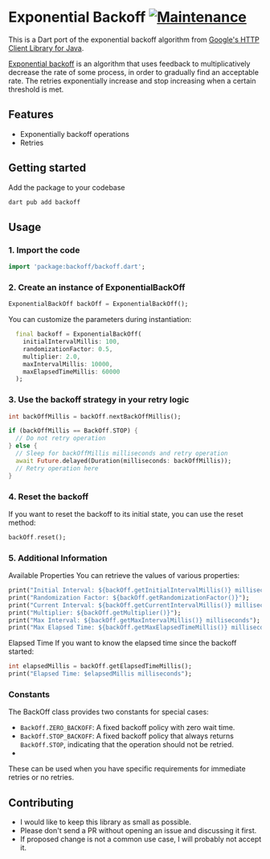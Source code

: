 
# Exponential Backoff [![Maintenance](https://img.shields.io/badge/Maintained%3F-yes-green.svg)](https://github.com/iamEtornam/backoff/graphs/commit-activity)

This is a Dart port of the exponential backoff algorithm from [Google's HTTP Client Library for Java][google-http-java-client].

[Exponential backoff][exponential backoff wiki] is an algorithm that uses feedback to multiplicatively decrease the rate of some process, in order to gradually find an acceptable rate. The retries exponentially increase and stop increasing when a certain threshold is met.

## Features

- Exponentially backoff operations
- Retries

## Getting started

Add the package to your codebase
```bash
dart pub add backoff
```

## Usage

### 1. Import the code

```dart
import 'package:backoff/backoff.dart';

```

### 2. Create an instance of ExponentialBackOff

```dart
ExponentialBackOff backOff = ExponentialBackOff();
```

You can customize the parameters during instantiation:
```dart
  final backoff = ExponentialBackOff(
    initialIntervalMillis: 100,
    randomizationFactor: 0.5,
    multiplier: 2.0,
    maxIntervalMillis: 10000,
    maxElapsedTimeMillis: 60000
  );
```

### 3. Use the backoff strategy in your retry logic

```dart
int backOffMillis = backOff.nextBackOffMillis();

if (backOffMillis == BackOff.STOP) {
  // Do not retry operation
} else {
  // Sleep for backOffMillis milliseconds and retry operation
  await Future.delayed(Duration(milliseconds: backOffMillis));
  // Retry operation here
}
```

### 4. Reset the backoff
If you want to reset the backoff to its initial state, you can use the reset method:

```dart
backOff.reset();
```

### 5. Additional Information
Available Properties
You can retrieve the values of various properties:

```dart
print("Initial Interval: ${backOff.getInitialIntervalMillis()} milliseconds");
print("Randomization Factor: ${backOff.getRandomizationFactor()}");
print("Current Interval: ${backOff.getCurrentIntervalMillis()} milliseconds");
print("Multiplier: ${backOff.getMultiplier()}");
print("Max Interval: ${backOff.getMaxIntervalMillis()} milliseconds");
print("Max Elapsed Time: ${backOff.getMaxElapsedTimeMillis()} milliseconds");
```
Elapsed Time
If you want to know the elapsed time since the backoff started:
```dart
int elapsedMillis = backOff.getElapsedTimeMillis();
print("Elapsed Time: $elapsedMillis milliseconds");
```

### Constants
The BackOff class provides two constants for special cases:

- `BackOff.ZERO_BACKOFF`: A fixed backoff policy with zero wait time.
- `BackOff.STOP_BACKOFF`: A fixed backoff policy that always returns `BackOff.STOP`, indicating that the operation should not be retried.
- 
These can be used when you have specific requirements for immediate retries or no retries.


## Contributing

- I would like to keep this library as small as possible.
- Please don't send a PR without opening an issue and discussing it first.
- If proposed change is not a common use case, I will probably not accept it.

[google-http-java-client]: https://github.com/google/google-http-java-client/blob/da1aa993e90285ec18579f1553339b00e19b3ab5/google-http-client/src/main/java/com/google/api/client/util/ExponentialBackOff.java
[exponential backoff wiki]: http://en.wikipedia.org/wiki/Exponential_backoff